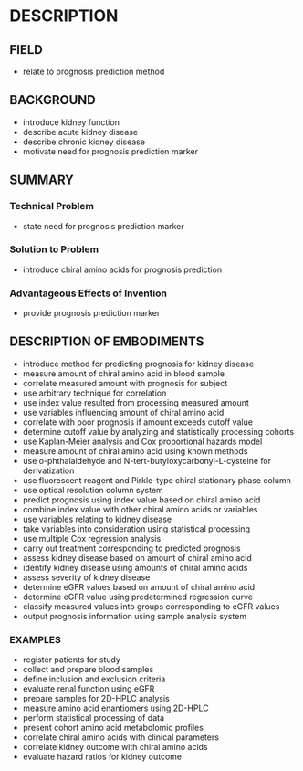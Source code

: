 # DESCRIPTION

## FIELD

- relate to prognosis prediction method

## BACKGROUND

- introduce kidney function
- describe acute kidney disease
- describe chronic kidney disease
- motivate need for prognosis prediction marker

## SUMMARY

### Technical Problem

- state need for prognosis prediction marker

### Solution to Problem

- introduce chiral amino acids for prognosis prediction

### Advantageous Effects of Invention

- provide prognosis prediction marker

## DESCRIPTION OF EMBODIMENTS

- introduce method for predicting prognosis for kidney disease
- measure amount of chiral amino acid in blood sample
- correlate measured amount with prognosis for subject
- use arbitrary technique for correlation
- use index value resulted from processing measured amount
- use variables influencing amount of chiral amino acid
- correlate with poor prognosis if amount exceeds cutoff value
- determine cutoff value by analyzing and statistically processing cohorts
- use Kaplan-Meier analysis and Cox proportional hazards model
- measure amount of chiral amino acid using known methods
- use o-phthalaldehyde and N-tert-butyloxycarbonyl-L-cysteine for derivatization
- use fluorescent reagent and Pirkle-type chiral stationary phase column
- use optical resolution column system
- predict prognosis using index value based on chiral amino acid
- combine index value with other chiral amino acids or variables
- use variables relating to kidney disease
- take variables into consideration using statistical processing
- use multiple Cox regression analysis
- carry out treatment corresponding to predicted prognosis
- assess kidney disease based on amount of chiral amino acid
- identify kidney disease using amounts of chiral amino acids
- assess severity of kidney disease
- determine eGFR values based on amount of chiral amino acid
- determine eGFR value using predetermined regression curve
- classify measured values into groups corresponding to eGFR values
- output prognosis information using sample analysis system

### EXAMPLES

- register patients for study
- collect and prepare blood samples
- define inclusion and exclusion criteria
- evaluate renal function using eGFR
- prepare samples for 2D-HPLC analysis
- measure amino acid enantiomers using 2D-HPLC
- perform statistical processing of data
- present cohort amino acid metabolomic profiles
- correlate chiral amino acids with clinical parameters
- correlate kidney outcome with chiral amino acids
- evaluate hazard ratios for kidney outcome

